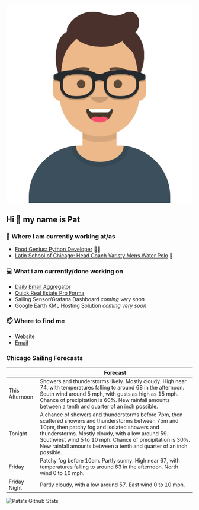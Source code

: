 [![Social banner for p-j-falconer](https://raw.githubusercontent.com/P-J-FALCONER/P-J-FALCONER/master/assets/avataaars.svg)](https://patfalconer.com/)
## Hi :wave: my name is Pat

### 💼 Where I am currently working at/as
- [Food Genius: Python Developer](https://getfoodgenius.com/) 🍔🐍
- [Latin School of Chicago: Head Coach Varisty Mens Water Polo](https://www.latinschool.org/) 🤽


### 💻 What i am currently/done working on
 - [Daily Email Aggregator](https://github.com/P-J-FALCONER/dott_daily_mail)
 - [Quick Real Estate Pro Forma](https://github.com/P-J-FALCONER/henry)
 - Sailing Sensor/Grafana Dashboard *coming very soon*
 - Google Earth KML Hosting Solution *coming very soon*

### 📫 Where to find me
 - [Website](https://patfalconer.com/)
 - [Email](mailto:patrick.j.falconer@gmail.com)


### Chicago Sailing Forecasts
|   | Forecast  |
|---|---|
| This Afternoon | Showers and thunderstorms likely. Mostly cloudy. High near 74, with temperatures falling to around 68 in the afternoon. South wind around 5 mph, with gusts as high as 15 mph. Chance of precipitation is 60%. New rainfall amounts between a tenth and quarter of an inch possible. |
| Tonight | A chance of showers and thunderstorms before 7pm, then scattered showers and thunderstorms between 7pm and 10pm, then patchy fog and isolated showers and thunderstorms. Mostly cloudy, with a low around 59. Southwest wind 5 to 10 mph. Chance of precipitation is 30%. New rainfall amounts between a tenth and quarter of an inch possible. |
| Friday | Patchy fog before 10am. Partly sunny. High near 67, with temperatures falling to around 63 in the afternoon. North wind 0 to 10 mph. |
| Friday Night | Partly cloudy, with a low around 57. East wind 0 to 10 mph. |

![Pats's Github Stats](https://github-readme-stats.vercel.app/api?username=p-j-falconer&show_icons=true&theme=radical)
